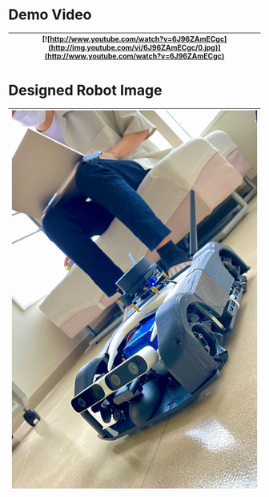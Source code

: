 # Demo Video    
            
|[![http://www.youtube.com/watch?v=6J96ZAmECgc](http://img.youtube.com/vi/6J96ZAmECgc/0.jpg)](http://www.youtube.com/watch?v=6J96ZAmECgc)|  
|:--:|                
     
    
# Designed Robot Image    
    
|<img width="%20" src="./images/Image from iOS.jpg" />|                
|:--:|                
              
       
      
    
  

